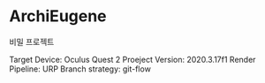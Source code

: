 # ArchiEugene
비밀 프로젝트

Target Device: Oculus Quest 2
Proeject Version: 2020.3.17f1
Render Pipeline: URP
Branch strategy: git-flow
